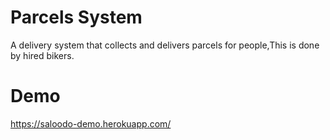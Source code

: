 # Parcels System

A delivery system that collects and delivers parcels for people,This is done by hired bikers.


# Demo

https://saloodo-demo.herokuapp.com/